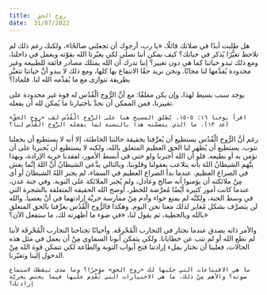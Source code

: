 ```yaml
---
title:  روح الحق
date:  31/07/2022
---
```


هل طلبت أبدًا في صلاتك قائلًا، «يا رب، أرجوك أن تجعلني صالحًا»، ولكنك رغم ذلك لم تلاحظ تغيُّرًا يُذكر في حياتك؟ كيف يمكن أننا نصلي لكي يغيّرنا الله بقوّته ويعمل في داخلنا، ومع ذلك تبدو حياتنا كما هي دون تغيير؟ إننا ندرك أن الله يمتلك مصادر فائقة للطبيعة وغير محدودة يُقدَّمها لنا مجانًا. ونحن نريد حقًا الانتفاع بها كلها، ومع ذلك لا يبدو أنَّ حياتنا تتغيَّر بطريقة تتوازى مع ما يُقدِّمه الله لنا. فلماذا؟

يوجد سبب بسيط لهذا، وإن يكن مقلقًا: مع أنَّ الرُّوح الْقُدُس له قوة غير محدودة على تغييرنا، فمن الممكن أن نحدَّ باختيارنا ما يُمكن لله أن يفعله.

`اقرأ يوحنا ١٦: ٥-١٥. يُطلق المسيح هنا على الرُّوح الْقُدُس لقب «روح الحقّ» (عد ١٣). ما الذي يتضمّنه هذا بالنسبة لما يفعله الرُّوح الْقُدُس لنا؟`

رغم أنَّ الرُّوح الْقُدُس يستطيع أن يُعرِّفنا بحقيقة حالتنا الخاطئة، إلا أنه لا يستطيع أن يجعلنا نتوب. يستطيع أن يُظهر لنا الحق العظيم المتعلق بالله، ولكنه لا يستطيع أن يُجبرنا على أن نؤمن به أو نطيعه. فلو أن الله أجبرنا ولو حتى في أبسط الأمور، لفقدنا حرية الإرادة، وبهذا يتَّهم الشيطانُ اللهَ بأنه يتلاعب بعقولنا وقلوبنا، وبالتالي يدَّعي الشيطانُ أنَّ اللهَ إنَّما يغش في الصراع العظيم. عندما بدأ الصراع العظيم في السماء، لم يجبر اللهُ الشيطانَ أو أي مِنْ ملائكته أن يؤمنوا أنه صالح وعادل، ولم يُجبر الملائكة على التوبة. وفي جنة عدن، عندما كانت أمور كثيرة أَيْضًا مُعرَّضة للخطر، أوضح الله الحقيقة المتعلقة بالشجرة التي في وسط الجنة، ولكنَّه لم يمنع حواء وآدم مِنْ ممارسة حريَّة إرادتهما في أنْ يعصيا. والله لن يتصرَّف بشكل مُغاير لذلك معنا نحن اليوم. وهكذا فالرُّوح الْقُدُس يعرِّفنا بالحق المتعلق بالله وبالخطية، ثم يقول لنا، «في ضوء ما أظهرته لك، ما ستفعل الآن؟»

والأمر ذاته يصدق عندما نجتاز في التجارب الْمُحْرِقَة. وأحيانًا تجتاحنا التجارب الْمُحْرِقَة لأننا لم نطع الله أو لم نتب عن خطايانا. ولكي يتمكن أبونا السماوي مِنْ أن يعمل في مثل هذه الحالات، فعلينا أن نختار بملء إرادتنا فتح أبواب التوبة والطاعة لكي تتمكن قوة الله مِنْ الدخول إلينا وتغيّرنا.

`ما هي الاقتناعات التي جلبها لك «روح الحق» مؤخرًا؟ وما مدى تيقظك لاستماع صوته؟ والأهم مِنْ ذلك، ما هي الاختيارات التي تُقْدِم عليها فيما يختص بحريَّة إرادتك؟`